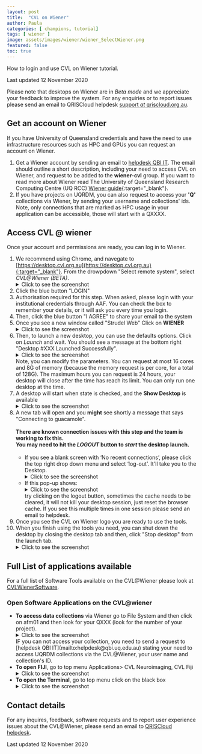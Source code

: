 ```yaml
---
layout: post
title:  "CVL on Wiener"
author: Paula
categories: [ champions, tutorial]
tags: [ wiener ]
image: assets/images/wiener/wiener_SelectWiener.png
featured: false
toc: true
---
```


How to login and use CVL on Wiener tutorial.

Last updated 12 November 2020

Please note that desktops on Wiener are in *Beta mode* and we appreciate your feedback to improve the system. For any enquiries or to report issues please send an email to QRISCloud helpdesk [support *at*  qriscloud.org.au](mailto:support@qriscloud.org.au).

## Get an account on Wiener
If you have University of Queensland credentials and have the need to use infrastructure resources such as HPC and GPUs you can request an account on Wiener.

1. Get a Wiener account by sending an email to [helpdesk QBI IT](mailto:helpdesk@qbi.uq.edu.au). The email should outline a short description, including your need to access CVL on Wiener, and request to be added to the **wiener-cvl** group.
    If you want to read more about Wiener read The University of Queensland Research Computing Centre (UQ RCC) [Wiener guide](https://rcc.uq.edu.au/wiener){:target="_blank"}.
2. If you have projects on UQRDM, you can also request to access your **'Q'** collections via Wiener, by sending your username and collections' ids. Note, only connections that are marked as HPC usage in your application can be accessible, those will start with a QXXXX.

## Access CVL @ wiener

Once your account and permissions are ready, you can log in to Wiener.

1. We recommend using Chrome, and navegate to [https://desktop.cvl.org.au](https://desktop.cvl.org.au){:target="_blank"}. From the drowpdown "Select remote system", select *CVL@Wiener (BETA)*.
   <details>
      <summary>Click to see the screenshot</summary>
      <img src="../assets/images/wiener/wiener_SelectWiener.png" alt="Select Wiener">
   </details>
1. Click the blue button "LOGIN"
1. Authorisation required for this step. When asked, please login with your institutional credentials through AAF. You can check the box to remember your details, or it will ask you every time you login.
1. Then, click the blue button "I AGREE" to share your email to the system
1. Once you see a new window called "Strudel Web" Click on **WIENER**
    <details>
       <summary>Click to see the screenshot</summary>
       <img src="../assets/images/wiener/wiener_ClickWieneronStrudel.png" alt="Click Wiener on Strudel">
    </details>
1. Then, to launch a new desktop, you can use the defaults options. Click on *Launch* and wait. You should see a message at the bottom right "Desktop #XXX Launched Successfully".
    <details>
      <summary>Click to see the screenshot</summary>
      <img src="../assets/images/wiener/wiener_LaunchDesktop.png" alt="Launch Desktop">
    </details>
    Note, you can modify the parameters. You can request at most 16 cores and 8G of memory (because the memory request is per core, for a total of 128G). The maximum hours you can request is 24 hours, your desktop will close after the time has reach its limit. You can only run one desktop at the time.
1. A desktop will start when state is checked, and the **Show Desktop** is available
   <details>
     <summary>Click to see the screenshot</summary>
     <img src="../assets/images/wiener/wiener_ShowDesktop.png" alt="Show Desktop">
   </details>
1. A new tab will open and you **might** see shortly a message that says "Connecting to guacamole".<br><br>
    **There are known connection issues with this step and the team is working to fix this.**  
    **You may need to hit the *LOGOUT* button to *start* the desktop launch.**<br>
    <br>
      - If you see a blank screen with ‘No recent connections’, please click the top right drop down menu and  select ‘log-out’. It'll take you to the Desktop.
        <details>
        <summary>Click to see the screenshot</summary>
        <img src="../assets/images/wiener/wiener_norecentconnections.png" alt="ConnectionError">
           </details>
      - If this pop-up shows:
        <details>
        <summary>Click to see the screenshot</summary>
        <img src="../assets/images/wiener/wiener_ConnectionError.png" alt="ConnectionError">
        </details>
        try clicking on the logout button, sometimes the cache needs to be cleared, it will not kill your desktop session, just reset the browser cache. If you see this multiple times in one session please send an email to helpdesk.<br>       
1. Once you see the CVL on Wiener logo you are ready to use the tools.
1. When you finish using the tools you need, you can shut down the desktop by  closing the desktop tab and then, click "Stop desktop" from the launch tab.
    <details>
      <summary>Click to see the screenshot</summary>
      <img src="../assets/images/wiener/wiener_StopDesktop.png" alt="Stop Desktop">
    </details>


## Full List of applications available
For a full list of Software Tools available on the CVL@Wiener please look at [CVLWienerSoftware](../CVLWienerSoftware).

### Open Software Applications on the CVL@wiener

- **To access data collections** via Wiener go to File System and then click on afm01 and then look for your QXXX (look for the number of your project).
  <details>
    <summary>Click to see the screenshot</summary>
    <img src="../assets/images/wiener/wiener_FileSystem.png" alt="File System">
  </details>
  IF you can not access your collection, you need to send a request to [helpdesk QBI IT](mailto:helpdesk@qbi.uq.edu.au) stating your need to access UQRDM collections via the CVL@Wiener, your user name and collection's ID.
- **To open FIJI**, go to top menu Applications> CVL Neuroimaging, CVL Fiji
    <details>
      <summary>Click to see the screenshot</summary>
      <img src="../assets/images/wiener/wiener_FIJI-menu.png" alt="FIJI-menu">
      <br/>
      <img src="../assets/images/wiener/wiener_FIJI-Open.png" alt="FIJI-Open">
    </details>
- **To open the Terminal**, go to top menu click on the black box
    <details>
      <summary>Click to see the screenshot</summary>
      <img src="../assets/images/wiener/wiener_openterminal.png" alt="open terminal">
    </details>


## Contact details
For any inquires, feedback, software requests and to report user experience issues about the CVL@Wiener, please send an email to [QRISCloud helpdesk](mailto:support@qriscloud.org.au).



Last updated 12 November 2020
